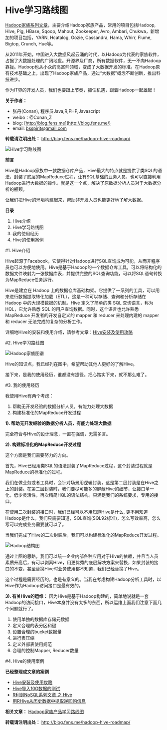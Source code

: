 Hive学习路线图
================

[Hadoop家族系列文章](http://blog.fens.me/series-hadoop-family/)，主要介绍Hadoop家族产品，常用的项目包括Hadoop, Hive, Pig, HBase, Sqoop, Mahout, Zookeeper, Avro, Ambari, Chukwa，新增加的项目包括，YARN, Hcatalog, Oozie, Cassandra, Hama, Whirr, Flume, Bigtop, Crunch, Hue等。

从2011年开始，中国进入大数据风起云涌的时代，以Hadoop为代表的家族软件，占据了大数据处理的广阔地盘。开源界及厂商，所有数据软件，无一不向Hadoop靠拢。Hadoop也从小众的高富帅领域，变成了大数据开发的标准。在Hadoop原有技术基础之上，出现了Hadoop家族产品，通过“大数据”概念不断创新，推出科技进步。

作为IT界的开发人员，我们也要跟上节奏，抓住机遇，跟着Hadoop一起雄起！

**关于作者：**

+ 张丹(Conan), 程序员Java,R,PHP,Javascript
+ weibo：@Conan_Z
+ blog: [http://blog.fens.me](http://blog.fens.me/)
+ email: bsspirit@gmail.com

**转载请注明出处：**
http://blog.fens.me/hadoop-hive-roadmap/

![Hive学习路线图](http://blog.fens.me/wp-content/uploads/2013/10/hadoop-hive-roadmap-title.png)

**前言**

Hive是Hadoop家族中一款数据仓库产品，Hive最大的特点就是提供了类SQL的语法，封装了底层的MapReduce过程，让有SQL基础的业务人员，也可以直接利用Hadoop进行大数据的操作。就是这一个点，解决了原数据分析人员对于大数据分析的瓶颈。

让我们把Hive的环境构建起来，帮助非开发人员也能更好地了解大数据。

**目录**

1. Hive介绍
2. Hive学习路线图
3. 我的使用经历
4. Hive的使用案例


#1. Hive介绍

Hive起源于Facebook，它使得针对Hadoop进行SQL查询成为可能，从而非程序员也可以方便地使用。Hive是基于Hadoop的一个数据仓库工具，可以将结构化的数据文件映射为一张数据库表，并提供完整的SQL查询功能，可以将SQL语句转换为MapReduce任务运行。

Hive是建立在 Hadoop 上的数据仓库基础构架。它提供了一系列的工具，可以用来进行数据提取转化加载（ETL），这是一种可以存储、查询和分析存储在 Hadoop 中的大规模数据的机制。Hive 定义了简单的类 SQL 查询语言，称为 HQL，它允许熟悉 SQL 的用户查询数据。同时，这个语言也允许熟悉 MapReduce 开发者的开发自定义的 mapper 和 reducer 来处理内建的 mapper 和 reducer 无法完成的复杂的分析工作。

详细地Hive的安装和使用介绍，请参考文章：[Hive安装及使用攻略](http://blog.fens.me/hadoop-hive-intro/)

#2. Hive学习路线图

![Hadoop家族图谱](http://blog.fens.me/wp-content/uploads/2013/10/hadoop-hive-roadmap.png)

Hive的知识点，我已经列在图中，希望帮助其他人更好的了解Hive。

接下来，是我的使用经历，谁都没有捷径。把心踏实下来，就不那么难了。


#3. 我的使用经历

我使用Hive有两个考虑：

1. 帮助无开发经验的数据分析人员，有能力处理大数据
2. 构建标准化的MapReduce开发过程

**1). 帮助无开发经验的数据分析人员，有能力处理大数据**

完全符合与Hive的设计理念，一直在强调，无需多言。

**2). 构建标准化的MapReduce开发过程**

这个方面是我们需要努力的方向。

首先，Hive已经用类SQL的语法封装了MapReduce过程，这个封装过程就是MapReduce的标准化的过程。

我们在做业务或者工具时，会针对场景用逻辑封装，这是第二层封装是在Hive之上的封装。在第二层封装时，我们要尽可能多的屏蔽Hive的细节，让接口单一化，低少灵活性，再次精简HQL的语法结构。只满足我们的系统要求，专用的接口。

在使用二次封装的接口时，我们已经可以不用知道Hive是什么, 更不用知道Hadoop是什么。我们只需要知道，SQL查询(SQL92标准)，怎么写效率高，怎么写可以完成业务需要就可以了。

当我们完成了Hive的二次封装后，我们可以构建标准化的MapReduce开发过程。

![Hadoop结构图](http://blog.fens.me/wp-content/uploads/2013/10/hive-architect-2.jpg)

通过上图的思路，我们可以统一企业内部各种应用对于Hive的依赖，并且当人员素质升高后，有可以剥离Hive，用更优秀的底层解决方案来替换，如果封装的接口的不变，甚至替换Hive时业务使用都不知道，我们已经替换了Hive。

这个过程是需要经历的，也是有意义的。当我在考虑构建Hadoop分析工具时，以Hive作为Hadoop访问接口是最有效的。

**3). 有关Hive的运维：**
因为Hive是基于Hadoop构建的，简单地说就是一套Hadoop的访问接口，Hive本身并没有太多的东西，所以运维上面我们注意下面几个问题就行了。

1. 使用单独的数据库存储元数据
2. 定义合理的表分区和键
3. 设置合理的bucket数据量
4. 进行表压缩
5. 定义外部表使用规范
6. 合理的控制Mapper, Reducer数量


#4. Hive的使用案例

**已经整理成文章的案例**

+ [Hive安装及使用攻略](http://blog.fens.me/hadoop-hive-intro/)
+ [Hive导入10G数据的测试](http://blog.fens.me/hadoop-hive-10g/)
+ [R利剑NoSQL系列文章 之 Hive](http://blog.fens.me/nosql-r-hive/)
+ [用RHive从历史数据中提取逆回购信息](http://blog.fens.me/finance-rhive-repurchase/)

**相关文章：**
[Hadoop家族产品学习路线图](http://blog.fens.me/hadoop-family-roadmap/)

**转载请注明出处：**
http://blog.fens.me/hadoop-hive-roadmap/

